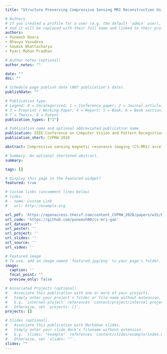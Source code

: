 ```yaml
---
title: "Structure Preserving Compressive Sensing MRI Reconstruction Using Generative Adversarial Networks"

# Authors
# If you created a profile for a user (e.g. the default `admin` user), write the username (folder name) here 
# and it will be replaced with their full name and linked to their profile.
authors:
- Puneesh Deora
- Bhavya Vasudeva
- Saumik Bhattacharya
- Pyari Mohan Pradhan

# Author notes (optional)
author_notes: ""

date: ""
doi: ""

# Schedule page publish date (NOT publication's date).
publishDate: ""

# Publication type.
# Legend: 0 = Uncategorized; 1 = Conference paper; 2 = Journal article;
# 3 = Preprint / Working Paper; 4 = Report; 5 = Book; 6 = Book section;
# 7 = Thesis; 8 = Patent
publication_types: ["1"]

# Publication name and optional abbreviated publication name.
publication: IEEE Conference on Computer Vision and Pattern Recognition Workshops 2020
publication_short: CVPRW 2020

abstract: Compressive sensing magnetic resonance imaging (CS-MRI) accelerates the acquisition of MR images by breaking the Nyquist sampling limit. In this work, a novel generative adversarial network (GAN) based framework for CS-MRI reconstruction is proposed. Leveraging a combination of patch-based discriminator and structural similarity index based loss, our model focuses on preserving high frequency content as well as fine textural details in the reconstructed image. Dense and residual connections have been incorporated in a U-net based generator architecture to allow easier transfer of information as well as variable network length. We show that our algorithm outperforms state-of-the-art methods in terms of quality of reconstruction and robustness to noise. Also, the reconstruction time, which is of the order of milliseconds, makes it highly suitable for real-time clinical use.

# Summary. An optional shortened abstract.
summary: 

tags: []

# Display this page in the Featured widget?
featured: true

# Custom links (uncomment lines below)
# links:
# - name: Custom Link
#   url: http://example.org

url_pdf: 'https://openaccess.thecvf.com/content_CVPRW_2020/papers/w31/Deora_Structure_Preserving_Compressive_Sensing_MRI_Reconstruction_Using_Generative_Adversarial_Networks_CVPRW_2020_paper.pdf'
url_code: 'https://github.com/puneesh00/cs-mri-gan'
url_dataset: ''
url_poster: ''
url_project: ''
url_slides: ''
url_source: ''
url_video: ''

# Featured image
# To use, add an image named `featured.jpg/png` to your page's folder. 
image:
  caption: ''
  focal_point: ""
  preview_only: false

# Associated Projects (optional).
#   Associate this publication with one or more of your projects.
#   Simply enter your project's folder or file name without extension.
#   E.g. `internal-project` references `content/project/internal-project/index.md`.
#   Otherwise, set `projects: []`.
projects: []

# Slides (optional).
#   Associate this publication with Markdown slides.
#   Simply enter your slide deck's filename without extension.
#   E.g. `slides: "example"` references `content/slides/example/index.md`.
#   Otherwise, set `slides: ""`.
slides: ""
---
```




